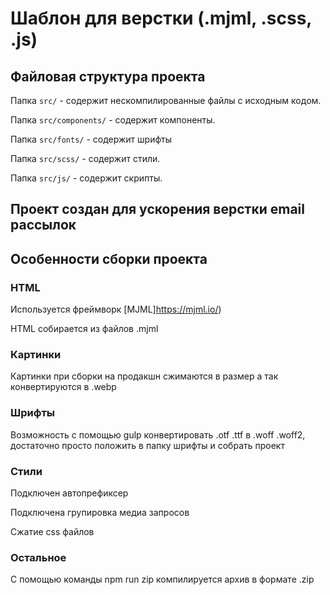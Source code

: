 # Шаблон для верстки (.mjml, .scss, .js)

## Файловая структура проекта

Папка `src/` - содержит нескомпилированные файлы с исходным кодом.

Папка `src/components/` - содержит компоненты.

Папка `src/fonts/` - содержит шрифты

Папка `src/scss/` - содержит стили.

Папка `src/js/` - содержит скрипты.

## Проект создан для ускорения верстки email рассылок

## Особенности сборки проекта

### HTML

Используется фреймворк [MJML]https://mjml.io/)

HTML собирается из файлов .mjml

### Картинки

Картинки при сборки на продакшн сжимаются в размер а так конвертируются в .webp

### Шрифты

Возможность с помощью gulp конвертировать .otf .ttf в .woff .woff2, достаточно просто положить в папку шрифты и собрать проект

### Стили

Подключен автопрефиксер

Подключена групировка медиа запросов

Сжатие css файлов

### Остальное 

C помощью команды npm run zip компилируется архив в формате .zip






